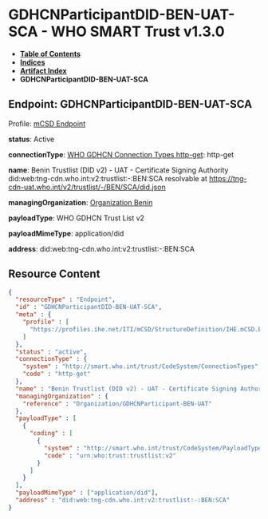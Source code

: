 # GDHCNParticipantDID-BEN-UAT-SCA - WHO SMART Trust v1.3.0

* [**Table of Contents**](toc.md)
* [**Indices**](indices.md)
* [**Artifact Index**](artifacts.md)
* **GDHCNParticipantDID-BEN-UAT-SCA**

## Endpoint: GDHCNParticipantDID-BEN-UAT-SCA

Profile: [mCSD Endpoint](https://profiles.ihe.net/ITI/mCSD/4.0.0/StructureDefinition-IHE.mCSD.Endpoint.html)

**status**: Active

**connectionType**: [WHO GDHCN Connection Types http-get](CodeSystem-ConnectionTypes.md#ConnectionTypes-http-get): http-get

**name**: Benin Trustlist (DID v2) - UAT - Certificate Signing Authority did:web:tng-cdn.who.int:v2:trustlist:-:BEN:SCA resolvable at https://tng-cdn-uat.who.int/v2/trustlist/-/BEN/SCA/did.json

**managingOrganization**: [Organization Benin](Organization-GDHCNParticipant-BEN-UAT.md)

**payloadType**: WHO GDHCN Trust List v2

**payloadMimeType**: application/did

**address**: did:web:tng-cdn.who.int:v2:trustlist:-:BEN:SCA



## Resource Content

```json
{
  "resourceType" : "Endpoint",
  "id" : "GDHCNParticipantDID-BEN-UAT-SCA",
  "meta" : {
    "profile" : [
      "https://profiles.ihe.net/ITI/mCSD/StructureDefinition/IHE.mCSD.Endpoint"
    ]
  },
  "status" : "active",
  "connectionType" : {
    "system" : "http://smart.who.int/trust/CodeSystem/ConnectionTypes",
    "code" : "http-get"
  },
  "name" : "Benin Trustlist (DID v2) - UAT - Certificate Signing Authority\ndid:web:tng-cdn.who.int:v2:trustlist:-:BEN:SCA\nresolvable at https://tng-cdn-uat.who.int/v2/trustlist/-/BEN/SCA/did.json",
  "managingOrganization" : {
    "reference" : "Organization/GDHCNParticipant-BEN-UAT"
  },
  "payloadType" : [
    {
      "coding" : [
        {
          "system" : "http://smart.who.int/trust/CodeSystem/PayloadTypes",
          "code" : "urn:who:trust:trustlist:v2"
        }
      ]
    }
  ],
  "payloadMimeType" : ["application/did"],
  "address" : "did:web:tng-cdn.who.int:v2:trustlist:-:BEN:SCA"
}

```
